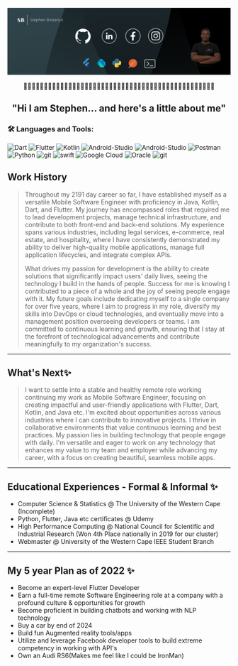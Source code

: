 ![Social banner for StephenBoikanyo](https://github.com/StephenBoikanyo/StephenBoikanyo/blob/main/assets/Banner.png)
<p align= "middle">👋👋👋👋👋👋👋👋👋👋👋👋👋👋👋👋👋👋👋👋👋👋👋👋👋👋👋👋👋👋👋👋👋👋👋👋👋👋👋👋👋👋👋👋👋👋👋</p>

## <p align= "middle">"Hi I am Stephen... and here's a little about me"</p>

### :hammer_and_wrench: Languages and Tools: 
<img src="https://img.shields.io/badge/dart-c96379?style=flat&logo=dart&logoColor=24232d" title="Dart[work]" alt="Dart"/> <img src="https://img.shields.io/badge/flutter-c96379?style=flat&logo=flutter&logoColor=24232d" title="Flutter[work]" alt="Flutter"/> <img src="https://img.shields.io/badge/kotlin-c96379?style=flat&logo=kotlin&logoColor=24232d" title="Kotlin[work]" alt="Kotlin"/> <img src="https://img.shields.io/badge/android-studio-c96379?style=flat&logo=android-studio&logoColor=24232d" title="Android-Studio[work]" alt="Android-Studio"/> <img src="https://img.shields.io/badge/firebase-c96379?style=flat&logo=firebase&logoColor=24232d" title="Android-Studio[work]" alt="Android-Studio"/> <img src="https://img.shields.io/badge/postman-c96379?style=flat&logo=postman&logoColor=24232d" title="Postman[work]" alt="Postman"/> <img src="https://img.shields.io/badge/python-c96379?style=flat&logo=python&logoColor=24232d" title="Python[work]" alt="Python"/> <img src="https://img.shields.io/badge/git-c96379?style=flat&logo=git&logoColor=24232d" title="git[work]" alt="git"/> <img src="https://img.shields.io/badge/swift-c96379?style=flat&logo=swift&logoColor=24232d" title="swift[work]" alt="swift"/> <img src="https://img.shields.io/badge/google-cloud-c96379?style=flat&logo=google-cloud&logoColor=24232d" title="Google Cloud[work]" alt="Google Cloud"/> <img src="https://img.shields.io/badge/oracle-c96379?style=flat&logo=oracle&logoColor=24232d" title="Oracle[work]" alt="Oracle"/> <img src="https://img.shields.io/badge/figma-c96379?style=flat&logo=figma&logoColor=24232d" title="figma[work]" alt="git"/> 

## Work History
> Throughout my 2191 day career so far, I have established myself as a versatile Mobile Software Engineer with proficiency in Java, Kotlin, Dart, and Flutter. My journey has encompassed roles that required me to lead development projects, manage technical infrastructure, and contribute to both front-end and back-end solutions. My experience spans various industries, including legal services, e-commerce, real estate, and hospitality, where I have consistently demonstrated my ability to deliver high-quality mobile applications, manage full application lifecycles, and integrate complex APIs.
>
> What drives my passion for development is the ability to create solutions that significantly impact users' daily lives, seeing the technology I build in the hands of people. Success for me is knowing I contributed to a piece of a whole and the joy of seeing people engage with it. My future goals include dedicating myself to a single company for over five years, where I aim to progress in my role, diversify my skills into DevOps or cloud technologies, and eventually move into a management position overseeing developers or teams. I am committed to continuous learning and growth, ensuring that I stay at the forefront of technological advancements and contribute meaningfully to my organization's success.

---
## What's Next✨
> I want to settle into a stable and healthy remote role working continuing my work as Mobile Software Engineer, focusing on creating impactful and user-friendly applications with  Flutter, Dart, Kotlin, and Java etc. I'm excited about opportunities across various industries where I can contribute to innovative projects. I thrive in collaborative environments that value continuous learning and best practices. My passion lies in building technology that people engage with daily. I'm versatile and eager to work on any technology that enhances my value to my team and employer while advancing my career, with a focus on creating beautiful, seamless mobile apps.

 ---
## Educational Experiences - Formal & Informal ✨

* Computer Science & Statistics @ The University of the Western Cape (Incomplete)
* Python, Flutter, Java etc certificates @ Udemy 
* High Performance Computing @ National Council for Scientific and Industrial Research (Won 4th Place nationally in 2019 for our cluster)
* Webmaster @ University of the Western Cape IEEE Student Branch 
---
## My 5 year Plan as of 2022 ✨
* Become an expert-level Flutter Developer
* Earn a full-time remote Software Engineering role at a company with a profound culture & opportunities for growth
* Become proficient in building chatbots and working with NLP technology
* Buy a car by end of 2024
* Build fun Augmented reality tools/apps
* Utilize and leverage Facebook developer tools to build extreme competency in working with API's 
* Own an Audi RS6(Makes me feel like I could be IronMan)



